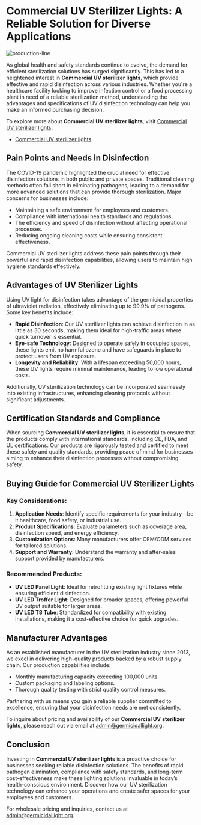 # Commercial UV Sterilizer Lights: A Reliable Solution for Diverse Applications
![production-line](https://github.com/user-attachments/assets/f192094e-f045-4b41-a7c9-abc342dc8098)


As global health and safety standards continue to evolve, the demand for efficient sterilization solutions has surged significantly. This has led to a heightened interest in **Commercial UV sterilizer lights**, which provide effective and rapid disinfection across various industries. Whether you're a healthcare facility looking to improve infection control or a food processing plant in need of a reliable sterilization method, understanding the advantages and specifications of UV disinfection technology can help you make an informed purchasing decision. 

To explore more about **Commercial UV sterilizer lights**, visit [Commercial UV sterilizer lights](https://germicidallight.org/).

- [Commercial UV sterilizer lights](https://germicidallight.org/blog/2025-07-10-commercial-uv-sterilizer-lights)

## Pain Points and Needs in Disinfection

The COVID-19 pandemic highlighted the crucial need for effective disinfection solutions in both public and private spaces. Traditional cleaning methods often fall short in eliminating pathogens, leading to a demand for more advanced solutions that can provide thorough sterilization. Major concerns for businesses include:

- Maintaining a safe environment for employees and customers.
- Compliance with international health standards and regulations.
- The efficiency and speed of disinfection without affecting operational processes.
- Reducing ongoing cleaning costs while ensuring consistent effectiveness.

Commercial UV sterilizer lights address these pain points through their powerful and rapid disinfection capabilities, allowing users to maintain high hygiene standards effectively.

## Advantages of UV Sterilizer Lights

Using UV light for disinfection takes advantage of the germicidal properties of ultraviolet radiation, effectively eliminating up to 99.9% of pathogens. Some key benefits include:

- **Rapid Disinfection**: Our UV sterilizer lights can achieve disinfection in as little as 30 seconds, making them ideal for high-traffic areas where quick turnover is essential.
- **Eye-safe Technology**: Designed to operate safely in occupied spaces, these lights emit no harmful ozone and have safeguards in place to protect users from UV exposure.
- **Longevity and Reliability**: With a lifespan exceeding 50,000 hours, these UV lights require minimal maintenance, leading to low operational costs.

Additionally, UV sterilization technology can be incorporated seamlessly into existing infrastructures, enhancing cleaning protocols without significant adjustments.

## Certification Standards and Compliance

When sourcing **Commercial UV sterilizer lights**, it is essential to ensure that the products comply with international standards, including CE, FDA, and UL certifications. Our products are rigorously tested and certified to meet these safety and quality standards, providing peace of mind for businesses aiming to enhance their disinfection processes without compromising safety.

## Buying Guide for Commercial UV Sterilizer Lights

### Key Considerations:

1. **Application Needs**: Identify specific requirements for your industry—be it healthcare, food safety, or industrial use.
2. **Product Specifications**: Evaluate parameters such as coverage area, disinfection speed, and energy efficiency.
3. **Customization Options**: Many manufacturers offer OEM/ODM services for tailored solutions.
4. **Support and Warranty**: Understand the warranty and after-sales support provided by manufacturers.

### Recommended Products:

- **UV LED Panel Light**: Ideal for retrofitting existing light fixtures while ensuring efficient disinfection.
- **UV LED Troffer Light**: Designed for broader spaces, offering powerful UV output suitable for larger areas.
- **UV LED T8 Tube**: Standardized for compatibility with existing installations, making it a cost-effective choice for quick upgrades.

## Manufacturer Advantages

As an established manufacturer in the UV sterilization industry since 2013, we excel in delivering high-quality products backed by a robust supply chain. Our production capabilities include:

- Monthly manufacturing capacity exceeding 100,000 units.
- Custom packaging and labeling options.
- Thorough quality testing with strict quality control measures.

Partnering with us means you gain a reliable supplier committed to excellence, ensuring that your disinfection needs are met consistently.

To inquire about pricing and availability of our **Commercial UV sterilizer lights**, please reach out via email at admin@germicidallight.org.

## Conclusion

Investing in **Commercial UV sterilizer lights** is a proactive choice for businesses seeking reliable disinfection solutions. The benefits of rapid pathogen elimination, compliance with safety standards, and long-term cost-effectiveness make these lighting solutions invaluable in today’s health-conscious environment. Discover how our UV sterilization technology can enhance your operations and create safer spaces for your employees and customers. 

For wholesale pricing and inquiries, contact us at admin@germicidallight.org.
